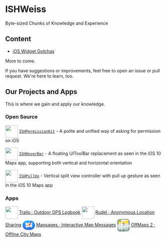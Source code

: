 # ISHWeiss

Byte-sized Chunks of Knowledge and Experience

## Content

* [iOS Widget Gotchas](content/widgets.md)

More to come.

If you have suggestions or improvements, feel free to open an issue or pull request. We're here to learn, too.

## Our Projects and Apps

This is where we gain and apply our knowledge.

### Open Source

<img src="https://raw.githubusercontent.com/iosphere/ISHPermissionKit/master/icon.png" align="center" width="40" height="40"> [`ISHPermissionKit`](https://github.com/iosphere/ISHPermissionKit) - A polite and unified way of asking for permission on iOS

<img src="https://raw.githubusercontent.com/iosphere/ISHHoverBar/master/icon.png" align="center" width="40" height="40"> [`ISHHoverBar`](https://github.com/iosphere/ISHHoverBar) - A floating UIToolBar replacement as seen in the iOS 10 Maps app, supporting both vertical and horizontal orientation

<img src="https://raw.githubusercontent.com/iosphere/ISHPullUp/master/icon.png" align="center" width="40" height="40"> [`ISHPullUp`](https://github.com/iosphere/ISHPullUp) - Vertical split view controller with pull up gesture as seen in the iOS 10 Maps app

### Apps

<img src="https://github.com/iosphere/ISHPermissionKit/raw/master/assets/app_trails.png" align="center" width="40" height="40"> 
<a href="https://trails.io/" title="Trails · Outdoor GPS Logbook">Trails · Outdoor GPS Logbook</a>

<img src="https://github.com/iosphere/ISHPermissionKit/raw/master/assets/app_rudel.png" align="center" width="40" height="40"> 
<a href="https://rudel.io/" title="Rudel · Anonymous Location Sharing">Rudel · Anonymous Location Sharing</a>

<img src="assets/icon_mapsages.png" align="center" width="40" height="30"> 
<a href="https://mapsag.es/" title="Mapsages · Interactive Map Messages">Mapsages · Interactive Map Messages</a>

<img src="assets/icon_offmaps2.png" align="center" width="40" height="40"> 
<a href="http://offmaps.com/" title="OffMaps 2 · Offline City Maps">OffMaps 2 · Offline City Maps</a>
